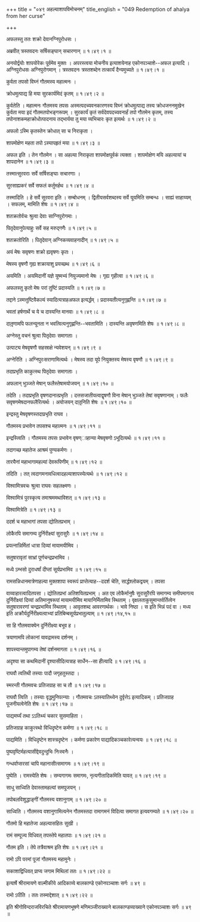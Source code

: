 +++
title = "०४९ अहल्याशापविमोचनम्"
title_english = "049 Redemption of ahalya from her curse"

+++


अफलस्तु ततः शक्रो देवानग्निपुरोधसः ।  

अब्रवीत् त्रस्तवदनः सर्षिसङ्घान् सचारणान्  ॥  १।४९।१  ॥   

अनयोर्द्वयोः शापयोरेकः पूर्वमेव मुक्तः । अपरस्त्वया मोचनीय इत्याशयेनाह
एकोनपञ्चाशे--अफल इत्यादि । अग्निपुरोधसः अग्निपुरोगमान् । त्रस्तवदनः
त्रस्तशब्देन तत्कार्यं दैन्यमुच्यते  ॥  १।४९।१  ॥   

  

कुर्वता तपसो विघ्नं गौतमस्य महात्मनः ।  

क्रोधमुत्पाद्य हि मया सुरकार्यमिदं कृतम्  ॥  १।४९।२  ॥   

कुर्वतेति । महात्मनः गौतमस्य तपसः अस्मत्पदच्यवनकारणस्य विघ्नं
क्रोधमुत्पाद्य तस्य क्रोधजननमुखेन कुर्वता मया इदं गौतमतपोभङ्गरूपम् ।
सुरकार्यं कृतं सर्वदेवपदच्यवनार्हं तपो गौतमेन कृतम्, तस्य
तपोनाशकमहाक्रोधोत्पादनाय तद्भार्यया तु मया व्यभिचारः कृत इत्यर्थः  ॥ 
१।४९।२  ॥   

  

अफलो ऽस्मि कृतस्तेन क्रोधात् सा च निराकृता ।  

शापमोक्षेण महता तपो ऽस्यापहृतं मया  ॥  १।४९।३  ॥   

अफल इति । तेन गौतमेन । सा अहल्या निराकृता शापमोक्षपूर्वकं त्यक्ता ।
शापमोक्षेण मयि अहल्यायां च शापदानेन  ॥  १।४९।३  ॥   

  

तस्मात्सुरवराः सर्वे सर्षिसङ्घाः सचारणाः ।  

सुरसाह्यकरं सर्वे सफलं कर्तुमर्हथ  ॥  १।४९।४  ॥   

तस्मादिति । हे सर्वे सुरवरा इति । सम्बोधनम् । द्वितीयसर्वशब्दस्य सर्वे
यूयमिति सम्बन्धः । साह्यं साहाय्यम् । सफलम्, मामिति शेषः  ॥  १।४९।४  ॥   

  

शतक्रतोर्वचः श्रुत्वा देवाः साग्निपुरोगमाः ।  

पितृदेवानुपेत्याहुः सर्वे सह मरुद्गणैः  ॥  १।४९।५  ॥   

शतक्रतोरिति । पितृदेवान् अग्निकव्यवाहनादीन्  ॥  १।४९।५  ॥   

  

अयं मेषः सवृषणः शक्रो ह्यवृषणः कृतः ।  

मेषस्य वृषणौ गृह्य शक्रायाशु प्रयच्छथ  ॥  १।४९।६  ॥   

अयमिति । अयमिदानीं यज्ञे युष्मभ्यं नियुज्यमानो मेषः । गृह्य गृहीत्वा  ॥ 
१।४९।६  ॥   

  

अफलस्तु कृतो मेषः परां तुष्टिं प्रदास्यति  ॥  १।४९।७  ॥   

तद्दाने ऽस्मत्तुष्टिवैकल्यं स्यादित्यत्राहअफल इत्यर्द्धम् ।
प्रदास्यतीत्यनुगृह्णन्ति  ॥  १।४९।७  ॥   

  

भवतां हर्षणार्थे च ये च दास्यन्ति मानवाः  ॥  १।४९।८  ॥   

दातृ़णामपि फलन्यूनता न भवत्वित्यनुगृह्णन्ति--भवतामिति । दास्यन्ति
अवृषणमिति शेषः  ॥  १।४९।८  ॥   

  

अग्नेस्तु वचनं श्रुत्वा पितृदेवाः समागताः ।  

उत्पाट्य मेषवृषणौ सहस्राक्षे न्यवेशयन्  ॥  १।४९।९  ॥   

अग्नेरिति । अग्निपुरःसराणामित्यर्थः । मेषस्य तदा यूपे नियुक्तस्य मेषस्य
वृषणौ  ॥  १।४९।९  ॥   

  

तदाप्रभृति काकुत्स्थ पितृदेवाः समागताः ।  

अफलान् भुञ्जते मेषान् फलैस्तेषामयोजयन्  ॥  १।४९।१०  ॥   

तदेति । तदाप्रभृति वृषणदानात्प्रभृति । दत्तसजातीयत्वाद्वृषणौ विना मेषान्
भुञ्जते तेषां सवृषणानाम् । फलैः सवृषणमेषदानफलैरित्यर्थः । अयोजयन्
दातृ़निति शेषः  ॥  १।४९।१०  ॥   

  

इन्द्रस्तु मेषवृषणस्तदाप्रभृति राघव ।  

गौतमस्य प्रभावेन तपसश्च महात्मनः  ॥  १।४९।११  ॥   

इन्द्रस्त्विति । गौतमस्य तपसः प्रभावेन वृषण्ाहान्या मेषवृषणो
ऽभूदित्यर्थः  ॥  १।४९।११  ॥   

  

तदागच्छ महातेज आश्रमं पुण्यकर्मणः ।  

तारयैनां महाभागामहल्यां देवरूपिणीम्  ॥  १।४९।१२  ॥   

तदिति । तत् त्वदागमनावधित्वादहल्याशापस्येत्यर्थः  ॥  १।४९।१२  ॥   

  

विश्वामित्रवचः श्रुत्वा राघवः सहलक्ष्मणः ।  

विश्वामित्रं पुरस्कृत्य तमाश्रममथाविशत्  ॥  १।४९।१३  ॥   

विश्वामित्रेति  ॥  १।४९।१३  ॥   

  

ददर्श च महाभागां तपसा द्योतितप्रभाम् ।  

लोकैरपि समागम्य दुर्निरीक्ष्यां सुरासुरैः  ॥  १।४९।१४  ॥   

प्रयत्नान्निर्मितां धात्रा दिव्यां मायामयीमिव ।  

सतुषारावृतां साभ्रां पूर्णचन्द्रप्रभामिव ।  

मध्ये ऽम्भसो दुराधर्षां दीप्तां सूर्यप्रभामिव  ॥  १।४९।१५  ॥   

रामसन्निधानमात्रेणाहल्या मुक्तशापा स्वरूपं प्राप्तेत्याह--ददर्श चेति,
सार्द्धश्लोकद्वयम् । तपसा  

वाय्वाहारत्वादितपसा । द्योतितप्रभां अतिशयितप्रभाम् । अत एव लोकैर्मानुषैः
सुरासुरैरपि समागम्य समीपमागत्य दुर्निरीक्ष्यां दिव्यां अतिमानुषरूपां
मायामयीमिव मायानिर्मितामिव स्थिताम् । वृक्षलताकुसुमान्तर्वर्तित्वेन
सतुषारावरणां चन्द्रप्रभामिव स्थिताम् । आवृतशब्द आवरणार्थकः । भावे निष्ठा
। स इति भिन्नं पदं वा । मध्य इति अक्रौर्यदुर्निरीक्ष्यत्वाभ्यां
प्रतिबिम्बसूर्यप्रभातुल्याम्  ॥  १।४९।१४,१५  ॥   

  

सा हि गौतमवाक्येन दुर्निरीक्ष्या बभूव ह ।  

त्रयाणामपि लोकानां यावद्रामस्य दर्शनम् ।  

शापस्यान्तमुपागम्य तेषां दर्शनमागता  ॥  १।४९।१६  ॥   

अदृश्या सा कथमिदानीं दृश्यासीदित्यत्राह सार्धेन--सा हीत्यादि  ॥  १।४९।१६
 ॥   

  

राघवौ त्वतिथी तस्याः पादौ जगृहतुस्तदा ।  

स्मरन्ती गौतमवचः प्रतिजग्राह सा च तौ  ॥  १।४९।१७  ॥   

राघवौ त्विति । तस्याः वृद्धमुनिपत्न्याः । गौतमवचः ऽतस्यातिथ्येन
दुर्वृत्तेऽ इत्यादिकम् । प्रतिजग्राह पूजनीयत्वेनेति शेषः  ॥  १।४९।१७  ॥   

  

पाद्यमर्घ्यं तथा ऽऽतिथ्यं चकार सुसमाहिता ।  

प्रतिजग्राह काकुत्स्थो विधिदृष्टेन कर्मणा  ॥  १।४९।१८  ॥   

पाद्यमिति । विधिदृष्टेन शास्त्रदृष्टेन । कर्मणा प्रकारेण
पाद्यादिकञ्चकारेत्यन्वयः  ॥  १।४९।१८  ॥   

  

पुष्पवृष्टिर्महत्यासीद्देवदुन्दुभिः निःस्वनैः ।  

गन्धर्वाप्सरसां चापि महानासीत्समागमः  ॥  १।४९।१९  ॥   

पुष्पेति । रामस्येति शेषः । सम्यगागमः समागमः, नृत्यगीतादिकमिति यावत्  ॥ 
१।४९।१९  ॥   

  

साधु साध्विति देवास्तामहल्यां समपूजयन् ।  

तपोबलविशुद्धाङ्गीं गौतमस्य वशानुगाम्  ॥  १।४९।२०  ॥   

साध्विति । गौतमस्य वशानुगामित्यनेन गौतमस्तदा रामागमनं विदित्वा समागत
इत्यवगम्यते  ॥  १।४९।२०  ॥   

  

गौतमो हि महातेजा अहल्यासहितः सुखी ।  

रामं सम्पूज्य विधिवत् तपस्तेपे महातपाः  ॥  १।४९।२१  ॥   

गौतम इति । तेपे तत्रैवाश्रम इति शेषः  ॥  १।४९।२१  ॥   

  

रामो ऽपि परमां पूजां गौतमस्य महामुनेः ।  

सकाशाद्विधिवत् प्राप्य जगाम मिथिलां ततः  ॥  १।४९।२२  ॥   

इत्यार्षे श्रीरामायणे वाल्मीकीये आदिकाव्ये बालकाण्डे एकोनपञ्चाशः सर्गः
 ॥  ४९  ॥   

रामो ऽपीति । ततः तस्माद्देशात्  ॥  १।४९।२२  ॥   

इति श्रीगोविन्दराजविरचिते श्रीरामायणभूषणे मणिमञ्जीराख्याने
बालकाण्डव्याख्याने एकोनपञ्चाशः सर्गः  ॥  ४९  ॥   

  


